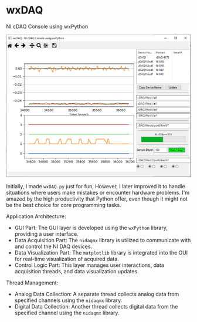 # wxDAQ
NI cDAQ Console using wxPython

![wxDAQ Screen](./wxDAQ.png)

Initially, I made `wxDAQ.py` just for fun, However, I later improved it to handle
situations where users make mistakes or encounter hardware problems.
I'm amazed by the high productivity that Python offer,
even though it might not be the best choice for core programming tasks.

Application Architecture:
 - GUI Part: The GUI layer is developed using the `wxPython` library, providing a user interface.
 - Data Acquisition Part: The `nidaqmx` library is utilized to communicate with and control the NI DAQ devices.
 - Data Visualization Part: The `matplotlib` library is integrated into the GUI for real-time visualization of acquired data.
 - Control Logic Part: This layer manages user interactions, data acquisition threads, and data visualization updates.

Thread Management:
 - Analog Data Collection: A separate thread collects analog data from specified channels using the `nidaqmx` library.
 - Digital Data Collection: Another thread collects digital data from the specified channel using the `nidaqmx` library.
